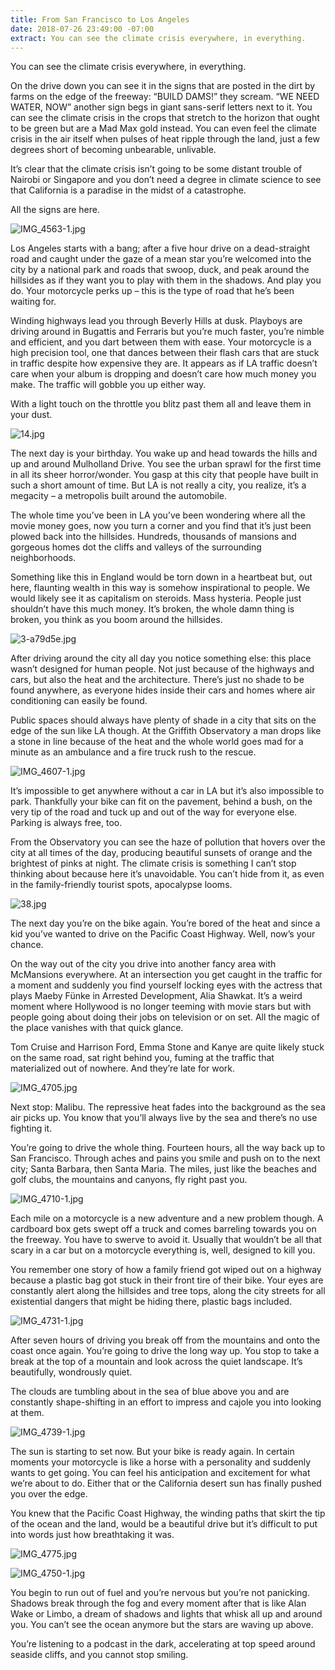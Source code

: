 ```yaml
---
title: From San Francisco to Los Angeles
date: 2018-07-26 23:49:00 -07:00
extract: You can see the climate crisis everywhere, in everything.
---
```


You can see the climate crisis everywhere, in everything. 

On the drive down you can see it in the signs that are posted in the dirt by farms on the edge of the freeway: “BUILD DAMS!” they scream. “WE NEED WATER, NOW” another sign begs in giant sans-serif letters next to it. You can see the climate crisis in the crops that stretch to the horizon that ought to be green but are a Mad Max gold instead. You can even feel the climate crisis in the air itself when pulses of heat ripple through the land, just a few degrees short of becoming unbearable, unlivable. 

It’s clear that the climate crisis isn’t going to be some distant trouble of Nairobi or Singapore and you don’t need a degree in climate science to see that California is a paradise in the midst of a catastrophe. 

All the signs are here.

![IMG_4563-1.jpg](/uploads/IMG_4563-1.jpg)

Los Angeles starts with a bang; after a five hour drive on a dead-straight road and caught under the gaze of a mean star you’re welcomed into the city by a national park and roads that swoop, duck, and peak around the hillsides as if they want you to play with them in the shadows. And play you do. Your motorcycle perks up – this is the type of road that he’s been waiting for.

Winding highways lead you through Beverly Hills at dusk. Playboys are driving around in Bugattis and Ferraris but you’re much faster, you’re nimble and efficient, and you dart between them with ease. Your motorcycle is a high precision tool, one that dances between their flash cars that are stuck in traffic despite how expensive they are. It appears as if LA traffic doesn’t care when your album is dropping and doesn’t care how much money you make. The traffic will gobble you up either way.

With a light touch on the throttle you blitz past them all and leave them in your dust.

![14.jpg](/uploads/14.jpg)

The next day is your birthday. You wake up and head towards the hills and up and around Mulholland Drive. You see the urban sprawl for the first time in all its sheer horror/wonder. You gasp at this city that people have built in such a short amount of time. But LA is not really a city, you realize, it’s a megacity – a metropolis built around the automobile. 

The whole time you’ve been in LA you’ve been wondering where all the movie money goes, now you turn a corner and you find that it’s just been plowed back into the hillsides. Hundreds, thousands of mansions and gorgeous homes dot the cliffs and valleys of the surrounding neighborhoods. 

Something like this in England would be torn down in a heartbeat but, out here, flaunting wealth in this way is somehow inspirational to people. We would likely see it as capitalism on steroids. Mass hysteria. People just shouldn’t have this much money. It’s broken, the whole damn thing is broken, you think as you boom around the hillsides.

![3-a79d5e.jpg](/uploads/3-a79d5e.jpg)

After driving around the city all day you notice something else: this place wasn’t designed for human people. Not just because of the highways and cars, but also the heat and the architecture. There’s just no shade to be found anywhere, as everyone hides inside their cars and homes where air conditioning can easily be found.

Public spaces should always have plenty of shade in a city that sits on the edge of the sun like LA though. At the Griffith Observatory a man drops like a stone in line because of the heat and the whole world goes mad for a minute as an ambulance and a fire truck rush to the rescue.

![IMG_4607-1.jpg](/uploads/IMG_4607-1.jpg)

It’s impossible to get anywhere without a car in LA but it’s also impossible to park. Thankfully your bike can fit on the pavement, behind a bush, on the very tip of the road and tuck up and out of the way for everyone else. Parking is always free, too. 

From the Observatory you can see the haze of pollution that hovers over the city at all times of the day, producing beautiful sunsets of orange and the brightest of pinks at night. The climate crisis is something I can’t stop thinking about because here it’s unavoidable. You can’t hide from it, as even in the family-friendly tourist spots, apocalypse looms.

![38.jpg](/uploads/38.jpg)

The next day you’re on the bike again. You’re bored of the heat and since a kid you’ve wanted to drive on the Pacific Coast Highway. Well, now’s your chance. 

On the way out of the city you drive into another fancy area with McMansions everywhere. At an intersection you get caught in the traffic for a moment and suddenly you find yourself locking eyes with the actress that plays Maeby Fünke in Arrested Development, Alia Shawkat. It’s a weird moment where Hollywood is no longer teeming with movie stars but with people going about doing their jobs on television or on set. All the magic of the place vanishes with that quick glance.

Tom Cruise and Harrison Ford, Emma Stone and Kanye are quite likely stuck on the same road, sat right behind you, fuming at the traffic that materialized out of nowhere. And they’re late for work.

![IMG_4705.jpg](/uploads/IMG_4705.jpg)

Next stop: Malibu. The repressive heat fades into the background as the sea air picks up. You know that you’ll always live by the sea and there’s no use fighting it.

You’re going to drive the whole thing. Fourteen hours, all the way back up to San Francisco. Through aches and pains you smile and push on to the next city; Santa Barbara, then Santa Maria. The miles, just like the beaches and golf clubs, the mountains and canyons, fly right past you.

![IMG_4710-1.jpg](/uploads/IMG_4710-1.jpg)

Each mile on a motorcycle is a new adventure and a new problem though. A cardboard box gets swept off a truck and comes barreling towards you on the freeway. You have to swerve to avoid it. Usually that wouldn’t be all that scary in a car but on a motorcycle everything is, well, designed to kill you.

You remember one story of how a family friend got wiped out on a highway because a plastic bag got stuck in their front tire of their bike. Your eyes are constantly alert along the hillsides and tree tops, along the city streets for all existential dangers that might be hiding there, plastic bags included.

![IMG_4731-1.jpg](/uploads/IMG_4731-1.jpg)

After seven hours of driving you break off from the mountains and onto the coast once again. You’re going to drive the long way up. You stop to take a break at the top of a mountain and look across the quiet landscape. It’s beautifully, wondrously quiet.

The clouds are tumbling about in the sea of blue above you and are constantly shape-shifting in an effort to impress and cajole you into looking at them.

![IMG_4739-1.jpg](/uploads/IMG_4739-1.jpg) 

The sun is starting to set now. But your bike is ready again. In certain moments your motorcycle is like a horse with a personality and suddenly wants to get going. You can feel his anticipation and excitement for what we’re about to do. Either that or the California desert sun has finally pushed you over the edge.

You knew that the Pacific Coast Highway, the winding paths that skirt the tip of the ocean and the land, would be a beautiful drive but it’s difficult to put into words just how breathtaking it was.

![IMG_4775.jpg](/uploads/IMG_4775.jpg)

![IMG_4750-1.jpg](/uploads/IMG_4750-1.jpg)

You begin to run out of fuel and you’re nervous but you’re not panicking. Shadows break through the fog and every moment after that is like Alan Wake or Limbo, a dream of shadows and lights that whisk all up and around you. You can’t see the ocean anymore but the stars are waving up above.

You’re listening to a podcast in the dark, accelerating at top speed around seaside cliffs, and you cannot stop smiling.